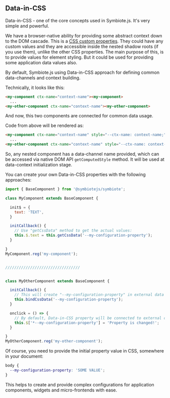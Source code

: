 ## Data-in-CSS

Data-in-CSS - one of the core concepts used in Symbiote.js. It's very simple and powerful.

We have a browser-native ability for providing some abstract context down to the DOM cascade. 
This is a [CSS custom properties](https://developer.mozilla.org/en-US/docs/Web/CSS/Using_CSS_custom_properties). They could have any custom values and they are accessible inside the nested shadow roots (if you use them), unlike the other CSS properties. The main purpose of this, is to provide values for element styling. But it could be used for providing some application data values also.

By default, Symbiote.js using Data-in-CSS approach for defining common data-channels and context building. 

Technically, it looks like this:
```html
<my-component ctx-name="context-name"><my-component>
  ...
<my-other-component ctx-name="context-name"><my-other-component>
```
And now, this two components are connected for common data usage.

Code from above will be rendered as:
```html
<my-component ctx-name="context-name" style="--ctx-name: context-name;">...<my-component>
  ...
<my-other-component ctx-name="context-name" style="--ctx-name: context-name;">...<my-other-component>
```

So, any nested component has a data-channel name provided, which can be accessed via native DOM API `getComputedStyle` method. It will be used at data-context initialization stage. 

You can create your own Data-in-CSS properties with the following approaches:
```javascript
import { BaseComponent } from '@symbiotejs/symbiote';

class MyComponent extends BaseComponent {

  init$ = {
    text: 'TEXT',
  }

  initCallback() {
    // Use "getCssData" method to get the actual values:
    this.$.text = this.getCssData('--my-configuration-property');
  }

}
MyComponent.reg('my-component');


/////////////////////////////////


class MyOtherComponent extends BaseComponent {

  initCallback() {
    // This will create "--my-configuration-property" in external data context and pass the initial value:
    this.bindCssData('--my-configuration-property');
  }

  onclick = () => {
    // By default, Data-in-CSS property will be connected to external context, so you need to use "*" prefix to access it:
    this.$['*--my-configuration-property'] = 'Property is changed!';
  }

}
MyOtherComponent.reg('my-other-component');
```

Of course, you need to provide the initial property value in CSS, somewhere in your document:
```css
body {
  --my-configuration-property: 'SOME VALUE';
}
```

This helps to create and provide complex configurations for application components, widgets and micro-frontends with ease.